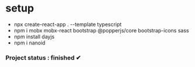 # setup

- npx create-react-app . --template typescript
- npm i mobx mobx-react bootstrap @popperjs/core bootstrap-icons sass
- npm install dayjs
- npm i nanoid

### Project status : finished ✔
